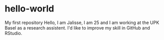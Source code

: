 # hello-world
My first repository
Hello, I am Jalisse, I am 25 and I am working at the UPK Basel as a research assistent. I'd like to improve my skill in GitHub and RStudio. 
